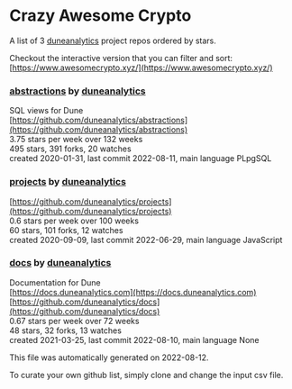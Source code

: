 # Crazy Awesome Crypto
A list of 3 [duneanalytics](https://github.com/duneanalytics) project repos ordered by stars.  

Checkout the interactive version that you can filter and sort: 
[https://www.awesomecrypto.xyz/](https://www.awesomecrypto.xyz/)  


### [abstractions](https://github.com/duneanalytics/abstractions) by [duneanalytics](https://github.com/duneanalytics)  
SQL views for Dune  
[https://github.com/duneanalytics/abstractions](https://github.com/duneanalytics/abstractions)  
3.75 stars per week over 132 weeks  
495 stars, 391 forks, 20 watches  
created 2020-01-31, last commit 2022-08-11, main language PLpgSQL  


### [projects](https://github.com/duneanalytics/projects) by [duneanalytics](https://github.com/duneanalytics)  
  
[https://github.com/duneanalytics/projects](https://github.com/duneanalytics/projects)  
0.6 stars per week over 100 weeks  
60 stars, 101 forks, 12 watches  
created 2020-09-09, last commit 2022-06-29, main language JavaScript  


### [docs](https://github.com/duneanalytics/docs) by [duneanalytics](https://github.com/duneanalytics)  
Documentation for Dune  
[https://docs.duneanalytics.com](https://docs.duneanalytics.com)  
[https://github.com/duneanalytics/docs](https://github.com/duneanalytics/docs)  
0.67 stars per week over 72 weeks  
48 stars, 32 forks, 13 watches  
created 2021-03-25, last commit 2022-08-10, main language None  


This file was automatically generated on 2022-08-12.  

To curate your own github list, simply clone and change the input csv file.  